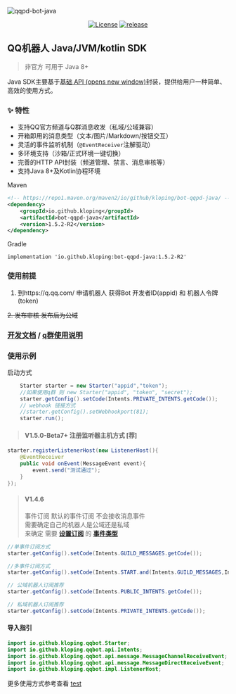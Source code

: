![qqpd-bot-java](https://socialify.git.ci/Kloping/qqpd-bot-java/image?description=1&descriptionEditable=QQ%E5%AE%98%E6%96%B9%E6%9C%BA%E5%99%A8%E4%BA%BA%20Java%2FJVM%2Fkotlin%20SDK%20QQ%20bot%20sdk%20qq%E6%9C%BA%E5%99%A8%E4%BA%BAsdk&font=Source%20Code%20Pro&forks=1&issues=1&language=1&name=1&owner=1&pattern=Overlapping%20Hexagons&pulls=1&stargazers=1&theme=Auto)

<p align="center">
    <a href="https://github.com/Kloping/qqpd-bot-java/blob/main/LICENSE"><img src="https://img.shields.io/github/license/Kloping/qqpd-bot-java" alt="License"></a>
    <a href="https://github.com/Kloping/qqpd-bot-java/releases"><img src="https://img.shields.io/github/v/release/Kloping/qqpd-bot-java?color=blueviolet&include_prereleases" alt="release"></a>
</p>

## QQ机器人 Java/JVM/kotlin SDK

> 非官方 可用于 Java 8+

Java SDK主要基于[基础 API (opens new window)](https://bot.q.qq.com/wiki/develop/api/)封装，提供给用户一种简单、高效的使用方式。

### ✨ 特性
- 支持QQ官方频道与Q群消息收发（私域/公域兼容）
- 开箱即用的消息类型（文本/图片/Markdown/按钮交互）
- 灵活的事件监听机制（`@EventReceiver`注解驱动）
- 多环境支持（沙箱/正式环境一键切换）
- 完善的HTTP API封装（频道管理、禁言、消息审核等）
- 支持Java 8+及Kotlin协程环境


Maven

```xml
<!-- https://repo1.maven.org/maven2/io/github/kloping/bot-qqpd-java/ -->
<dependency>
    <groupId>io.github.kloping</groupId>
    <artifactId>bot-qqpd-java</artifactId>
    <version>1.5.2-R2</version>
</dependency>
```

Gradle
 
    implementation 'io.github.kloping:bot-qqpd-java:1.5.2-R2'

### 使用前提

1. 到https://q.qq.com/ 申请机器人 获得Bot 开发者ID(appid) 和 机器人令牌(token)

~~2. 发布审核 发布后为公域~~

### [开发文档](./docs/readme.md) / [q群使用说明](./docs/v2.md)

### 使用示例

启动方式

```java 
    Starter starter = new Starter("appid","token");
    //如果使用q群 则 new Starter("appid", "token", "secret");
    starter.getConfig().setCode(Intents.PRIVATE_INTENTS.getCode());
    // webhook 链接方式
    //starter.getConfig().setWebhookport(81);
    starter.run();
```

> #### V1.5.0-Beta7+ 注册监听器主机方式 [荐]

```java
starter.registerListenerHost(new ListenerHost(){
    @EventReceiver
    public void onEvent(MessageEvent event){
        event.send("测试通过");
    }
});
```

> #### V1.4.6
> 事件订阅 默认的事件订阅 不会接收消息事件 <br>
> 需要确定自己的机器人是公域还是私域 <br>
> 来确定 需要 **[设置订阅](src/test/java/test_Intents.java)** 的 **[事件类型](src/main/java/io/github/kloping/qqbot/api/Intents.java)**
```java
//单事件订阅方式
starter.getConfig().setCode(Intents.GUILD_MESSAGES.getCode());

//多事件订阅方式
starter.getConfig().setCode(Intents.START.and(Intents.GUILD_MESSAGES,Intents.DIRECT_MESSAGE));

// 公域机器人订阅推荐
starter.getConfig().setCode(Intents.PUBLIC_INTENTS.getCode());

// 私域机器人订阅推荐
starter.getConfig().setCode(Intents.PRIVATE_INTENTS.getCode());
```

#### 导入指引

```java
import io.github.kloping.qqbot.Starter;
import io.github.kloping.qqbot.api.Intents;
import io.github.kloping.qqbot.api.message.MessageChannelReceiveEvent;
import io.github.kloping.qqbot.api.message.MessageDirectReceiveEvent;
import io.github.kloping.qqbot.impl.ListenerHost;
```

更多使用方式参考查看 [test](./src/test/java)
